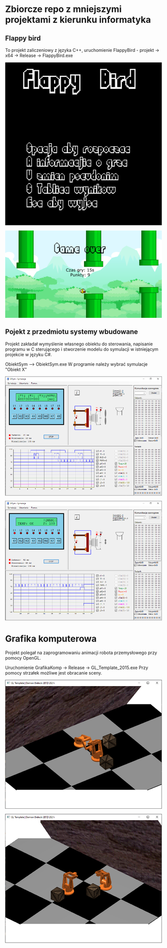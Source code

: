 # Zbiorcze repo z mniejszymi projektami z kierunku informatyka

## Flappy bird 
To projekt zaliczeniowy z języka C++,
uruchomienie FlappyBird - projekt -> x64 -> Release -> FlappyBird.exe

![Animacja robota](FlappyBird/img/ss1.png?raw=true "Okno startowe")

![Animacja robota](FlappyBird/img/ss2.png?raw=true "Widok po przegraniu")


## Pojekt z przedmiotu systemy wbudowane
Projekt zakładał wymyślenie własnego obiektu do sterowania,
napisanie programu w C sterującego i stworzenie modelu do symulacji
w istniejącym projekcie w języku C#.

ObiektSym --> ObiektSym.exe
W programie należy wybrać symulacje "Obiekt X"

![Animacja robota](SystemyWbudowane/img/ss1.png?raw=true "Tryb pracy - automatyczny")

![Animacja robota](SystemyWbudowane/img/ss2.png?raw=true "Tryb pracy - manualny")


# Grafika komputerowa

Projekt polegał na zaprogramowaniu animacji robota przemysłowego przy pomocy 
OpenGL. 

Uruchomienie GrafikaKomp -> Release -> GL_Template_2015.exe
Przy pomocy strzałek możliwe jest obracanie sceny.

![Animacja robota](grafikaKomp/img/ss1.png?raw=true "Zrzut ekranu z porgramu")

![Animacja robota](grafikaKomp/img/ss2.png?raw=true "Zrzut ekranu z porgramu")
